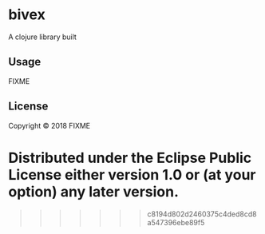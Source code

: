 # bivex

A clojure library built

## Usage

FIXME

## License

Copyright © 2018 FIXME

Distributed under the Eclipse Public License either version 1.0 or (at
your option) any later version.
=======
>>>>>>> c8194d802d2460375c4ded8cd8a547396ebe89f5
